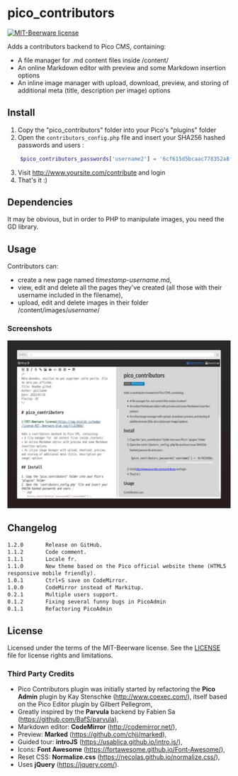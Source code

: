 # pico_contributors

[![MIT-Beerware license](https://img.shields.io/badge/license-MIT--Beerware-blue.svg)](LICENSE)

Adds a contributors backend to Pico CMS, containing:
+ A file manager for .md content files inside /content/
+ An online Markdown editor with preview and some Markdown insertion options
+ An inline image manager with upload, download, preview, and storing of additional meta (title, description per image) options

## Install

1. Copy the "pico_contributors" folder into your Pico's "plugins" folder
2. Open the `contributors_config.php` file and insert your SHA256 hashed passwords and users :
``` PHP
    $pico_contributors_passwords['username2'] = '6cf615d5bcaac778352a8f1f3360d23f02f34ec182e259897fd6ce485d7870d4';
```
3. Visit http://www.yoursite.com/contribute and login
4. That's it :)

## Dependencies

It may be obvious, but in order to PHP to manipulate images, you need the GD library.

## Usage

Contributors can:
+ create a new page named _timestamp_-_username_.md,
+ view, edit and delete all the pages they've created (all those with their username included in the filename),
+ upload, edit and delete images in their folder /content/images/_username_/

### Screenshots

![pico_contributors](screenshot.jpg)

## Changelog


    1.2.0       Release on GitHub.
    1.1.2       Code comment.
    1.1.1       Locale fr.
    1.1.0       New theme based on the Pico official website theme (HTML5 responsive mobile friendly).
    1.0.1       Ctrl+S save on CodeMirror.
    1.0.0       CodeMirror instead of Markitup.
    0.2.1       Multiple users support.
    0.1.2       Fixing several funny bugs in PicoAdmin
    0.1.1       Refactoring PicoAdmin

## License
Licensed under the terms of the MIT-Beerware license.
See the [LICENSE](LICENSE) file for license rights and limitations.

### Third Party Credits

+ Pico Contributors plugin was initially started by refactoring the **Pico Admin** plugin by Kay Stenschke (http://www.coexec.com/), itself based on the Pico Editor plugin by Gilbert Pellegrom,
+ Greatly inspired by the **Parvula** backend by Fabien Sa (https://github.com/BafS/parvula),
+ Markdown editor: **CodeMirror** (http://codemirror.net/),
+ Preview: **Marked** (https://github.com/chjj/marked),
+ Guided tour: **introJS** (https://usablica.github.io/intro.js/),
+ Icons: **Font Awesome** (https://fortawesome.github.io/Font-Awesome/),
+ Reset CSS: **Normalize.css** (https://necolas.github.io/normalize.css/),
+ Uses **jQuery** (https://jquery.com/).